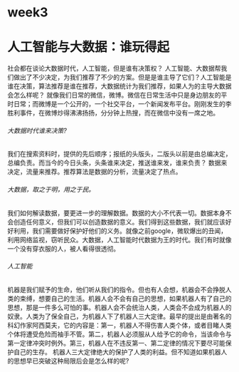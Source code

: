# week3
# 人工智能与大数据：谁玩得起

社会都在谈论大数据时代，人工智能，但是谁有决策权？
人工智能、大数据帮我们做出了不少决定，为我们推荐了不少的方案。但是是谁主导了它们？人工智能是谁在决策，算法推荐是谁在推荐，大数据统计为我们推荐，如果人为的主导大数据会怎么样呢？
就像我们日常的微信，微博。微信在日常生活中只是身边朋友的平时日常；而微博是一个公开的，一个社交平台，一个新闻发布平台。刚刚发生的李胜利事件，在微博炒得沸沸扬扬，分分钟上热搜，而在微信中没有一席之地。
###### 大数据时代谁来决策?
我们在搜索资料时，提供的先后顺序；报纸的头版头，二版头以前是由总编决定，总编负责。而当今的今日头条，头条谁来决定，推送谁来发，谁来负责？
数据来决定，流量来推荐。推荐算法是数据的分析，流量决定了热点。
###### 大数据，取之于明，用之于民。
我们如何解读数据，要更进一步的理解数据。数据的大小不代表一切。数据本身不会创造任何意义，但我们可以创造数据的意义。我们得到这些数据，我们就应该好好利用，我们需要做好保护好他们的义务。就像之前google，微软爆出的丑闻，利用网络监视，窃听民众。大数据，人工智能时代数据为王的时代。我们有时就像一个没有穿衣服的人，被人看得很透彻。
###### 人工智能
机器是我们赋予的生命，他们听从我们的指令。但也有人会想，机器会不会挣脱人类的束缚，想要自己的生活。机器人会不会有自己的思想，如果机器人有了自己的思想，那是一件多么可怕的事。机器人会不会统治人类，人类会不会成为机器人的奴隶。人类为了保全自己，为机器人下了机器人三大定律。最早的提出是由著名的科幻作家阿西莫夫，它的内容是：第一，机器人不得伤害人类个体，或者目睹人类个体将遭受危险而袖手不管。第二，机器人必须服从人给予它的命令，当该命令与第一定律冲突时例外。第三，机器人在不违反第一、第二定律的情况下要尽可能保护自己的生存。
机器人三大定律绝大的保护了人类的利益。但不知道如果机器人的思想早已突破这种局限后会是怎么样的呢?